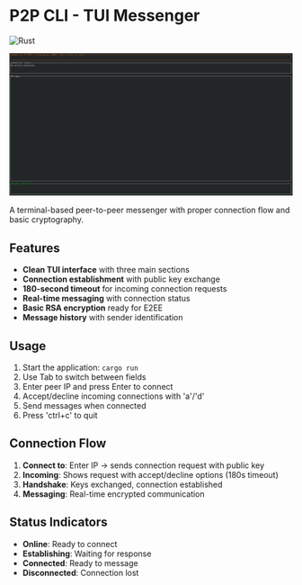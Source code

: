 # P2P CLI - TUI Messenger

![Rust](https://github.com/KyleDerZweite/p2p-cli/workflows/Rust/badge.svg)

![P2P TUI](public/p2p-tui.png)

A terminal-based peer-to-peer messenger with proper connection flow and basic cryptography.

## Features

- **Clean TUI interface** with three main sections
- **Connection establishment** with public key exchange
- **180-second timeout** for incoming connection requests
- **Real-time messaging** with connection status
- **Basic RSA encryption** ready for E2EE
- **Message history** with sender identification

## Usage

1. Start the application: `cargo run`
2. Use Tab to switch between fields
3. Enter peer IP and press Enter to connect
4. Accept/decline incoming connections with 'a'/'d'
5. Send messages when connected
6. Press 'ctrl+c' to quit

## Connection Flow

1. **Connect to**: Enter IP → sends connection request with public key
2. **Incoming**: Shows request with accept/decline options (180s timeout)
3. **Handshake**: Keys exchanged, connection established
4. **Messaging**: Real-time encrypted communication

## Status Indicators

- **Online**: Ready to connect
- **Establishing**: Waiting for response
- **Connected**: Ready to message
- **Disconnected**: Connection lost
